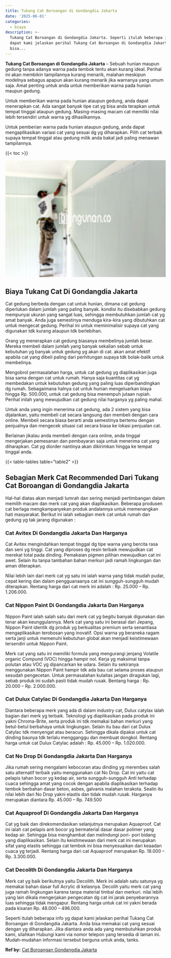 ```yaml
---
title: Tukang Cat Boroangan di Gondangdia Jakarta
date: '2025-06-01'
categories:
  - biaya
description: >-
  Tukang Cat Boroangan di Gondangdia Jakarta. Seperti itulah beberapa info yg
  dapat kami jelaskan perihal Tukang Cat Boroangan di Gondangdia Jakarta. Anda
  bisa...
---
```


**Tukang Cat Boroangan di Gondangdia Jakarta** – Sebuah hunian maupun gedung tanpa adanya warna pada tembok tentu akan kurang ideal. Perihal ini akan membikin tampilannya kurang menarik, malahan meskipun modelnya sebagus apapun akan kurang menarik jika warnanya yang umum saja. Amat penting untuk anda untuk memberikan warna pada hunian maupun gedung.

Untuk memberikan warna pada hunian ataupun gedung, anda dapat menerapkan cat. Ada sangat banyak tipe cat yg bisa anda terapkan untuk tempat tinggal ataupun gedung. Masing-masing macam cat memiliki nilai lebih tersendiri untuk warna yg dihasilkannya.

Untuk pemberian warna pada hunian ataupun gedung, anda dapat mengaplikasikan variasi cat yang sesuai dg yg diharapkan. Pilih cat terbaik supaya tempat tinggal atau gedung milik anda bakal jadi paling menawan tampilannya.

{{< toc >}}

![Tukang Cat Boroangan di Gondangdia Jakarta](/images/jasa-cat-murah12.png)

## Biaya Tukang Cat Di Gondangdia Jakarta

Cat gedung berbeda dengan cat untuk hunian, dimana cat gedung diperlukan dalam jumlah yang paling banyak. kondisi itu disebabkan gedung mempunyai ukuran yang sangat luas, sehingga membutuhkan jumlah cat yg amat banyak. Anda juga semestinya menduga kira-kira yang dibutuhkan cat untuk mengecat gedung. Perihal ini untuk meminimalisir supaya cat yang digunakan tdk kurang ataupun tdk berlebihan.

Orang yg menerapkan cat gedung biasanya membelinya jumlah besar. Mereka membeli dalam jumlah yang banyak sekalian sebab untuk kebutuhan yg banyak untuk gedung yg akan di cat. akan amat efektif apabila cat yang dibeli paling dari perhitungan supaya tdk bolak-balik untuk membelinya.

Mengobrol permasalahan harga, untuk cat gedung yg diaplikasikan juga bisa sama dengan cat untuk rumah. Hanya saja kuantitas cat yg membedakan untuk kebutuhan gedung yang paling luas diperbandingkan dg rumah. Sebagaimana halnya cat untuk hunian mengeluarkan biaya hingga Rp. 500.000, untuk cat gedung bisa menempuh jutaan rupiah. Perihal inilah yang mewujudkan cat gedung nilai harganya yg paling mahal.

Untuk anda yang ingin menerima cat gedung, ada 2 sistem yang bisa dijalankan, yaitu membeli cat secara langsung dan membeli dengan cara online. Membeli secara biasa berarti anda semestinya bertemu dengan penjualnya dan mengecek situasi cat secara biasa ke lokasi penjualan cat.

Berlainan jikalau anda membeli dengan cara online, anda tinggal mengerjakan pemesanan dan pembayaran saja untuk menerima cat yang diharapkan. Cat yg diorder nantinya akan dikirimkan hingga ke tempat tinggal anda.

{{< table-tables table="table2" >}}

## Sebagian Merk Cat Recommended Dari Tukang Cat Boroangan di Gondangdia Jakarta

Hal-hal diatas akan menjadi lumrah dan sering menjadi pertimbangan dalam memilih macam dan merk cat yang akan diaplikasikan. Beberapa produsen cat berlaga mengkampanyekan produk andalannya untuk memenangkan hati masyarakat. Berikut ini ialah sebagian merk cat untuk rumah dan gedung yg tak jarang digunakan :

### Cat Avitex Di Gondangdia Jakarta Dan Harganya

Cat Avitex mengindahkan tempat tinggal dg tipe warna yang bercita rasa dan seni yg tinggi. Cat yang diproses dg resin terbaik mewujudkan cat merekat total pada dinding. Pemakaian pigmen pilihan mewujudkan cat ini awet. Selain itu tanpa tambahan bahan merkuri jadi ramah lingkungan dan aman diterapkan.

Nilai lebih lain dari merk cat yg satu ini ialah warna yang tidak mudah pudar, cepat kering dan dalam pengguanaanya cat ini sungguh-sungguh mudah diterapkan. Rentang harga dari cat merk ini adalah : Rp. 25.000 – Rp. 1.206.000.

### Cat Nippon Paint Di Gondangdia Jakarta Dan Harganya

Nippon Paint ialah salah satu dari merk cat yg begitu banyak digunakan dan tenar akan keunggulannya. Merk cat yang satu ini berasal dari Jepang, Nippon Paint identik dg produk yg berkualitas premium serta senantiasa mengaplikasikan terobosan yang inovatif. Opsi warna yg beraneka ragam serta janji untuk memenuhi kebutuhan global akan menjadi keistimewaan tersendiri untuk Nippon Paint.

Merk cat yang satu ini memiliki formula yang mengurangi jenjang Volatile organic Compund (VOC) hingga hampir nol. Kerja yg maksimal tanpa polutan atau VOC yg dipancarkan ke udara. Selain itu sekiranya menggunakan Nippon Paint hampir tdk ada bau cat selama proses ataupun sesudah pengecetan. Untuk permasalahan kulaitas jangan diragukan lagi, sebab produk ini sudah pasti tidak mudah rusak. Bentang harga : Rp. 20.000 – Rp. 2.000.000.

### Cat Dulux Catylac Di Gondangdia Jakarta Dan Harganya

Diantara beberapa merk yang ada di dalam industry cat, Dulux catylax ialah bagian dari merk yg terbaik. Teknologi yg diaplikasikan pada produk ini yakni Chroma-Brite, serta produk ini tdk memakai bahan merkuri yang betul-betul berbahaya untuk lingkungan. Selain itu bau dari cat Dulux Catylac tdk menyengat atau beracun. Sehingga dikala dipakai untuk cat dinding baunya tdk terlalu mengganggu dan membuat dongkol. Rentang harga untuk cat Dulux Catylac adalah : Rp. 45.000 – Rp. 1.020.000.

### Cat No Drop Di Gondangdia Jakarta Dan Harganya

Jika rumah sering mengalami kebocoran atau dinding yg merembes salah satu alternatif terbaik yaitu menggunakan cat No Drop. Cat ini yaitu cat pelapis tahan bocor yg kedap air, serta sungguh-sungguh Anti terhadap cuaca sehingga amat yang cocok dengan apabila diaplikasikan terhadap tembok berbahan dasar beton, asbes, galvanis malahan terakota. Sealin itu nilai lebih dari No Drop yakni elastis dan tidak mudah rusak. Harganya merupakan diantara Rp. 45.000 – Rp. 749.500

### Cat Aquaproof Di Gondangdia Jakarta Dan Harganya

Cat yg baik dan direkomendasikan selanjutnya merupakan Aquaproof. Cat ini ialah cat pelapis anti bocor yg bermaterial dasar dasar polimer yang kedap air. Sehingga bisa menghambat dan melindungi pori- pori bidang yang diaplikasikan. Selain itu keistimewaan dari merk cat ini merupakan sifat yang elastis sehingga cat tembok ini bisa menyesuaikan dari keaadan cuaca yg terjadi. Rentang harga dari cat Aquaproof merupakan Rp. 18.000 – Rp. 3.300.000.

### Cat Decolith Di Gondangdia Jakarta Dan Harganya

Merk cat yg baik berikutnya yaitu Decolith. Merk ini adalah satu satunya yg memakai bahan dasar full Acrylic di kelasnya. Decolih yaitu merk cat yang juga ramah lingkungan karena tanpa material timbal dan merkuri. nilai lebih yang lain dikala mengerjakan pengecatan dg cat ini jarak penyebarannya luas sehingga tidak mengapur. Rentang harga untuk cat ini yakni berada pada kisaran Rp. 48.000 – 496.000.

Seperti itulah beberapa info yg dapat kami jelaskan perihal Tukang Cat Boroangan di Gondangdia Jakarta. Anda bisa memakai cat yang sesuai dengan yg diharapkan. Jika diantara anda ada yang membutuhkan produk kami, silahkan Hubungi kami via nomor telepon yang tersedia di laman ini. Mudah-mudahan informasi tersebut berguna untuk anda, tanks.

**Ref by:** [Cat Boroangan Gondangdia Jakarta](https://id.wikipedia.org/wiki/Cat)
